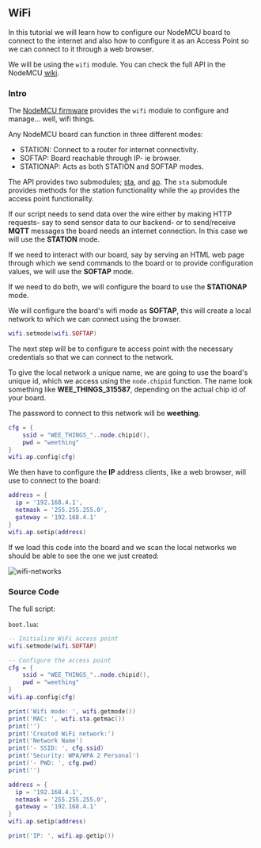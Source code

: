 ## WiFi

In this tutorial we will learn how to configure our NodeMCU board to connect to the internet and also how to configure it as an Access Point so we can connect to it through a web browser.

We will be using the `wifi` module. You can check the full API in the NodeMCU [wiki][wifi-module].


### Intro

The [NodeMCU firmware][wiki] provides the `wifi` module to configure and manage... well, wifi things.

Any NodeMCU board can function in three different modes:

* STATION: Connect to a router for internet connectivity.
* SOFTAP: Board reachable through IP- ie browser.
* STATIONAP: Acts as both STATION and SOFTAP modes.

The API provides two submodules; [sta][sta-wiki], and [ap][ap-wiki]. The `sta` submodule provides methods for the station functionality while the `ap` provides the access point functionality.

If our script needs to send data over the wire either by making HTTP requests- say to send sensor data to our backend- or to send/receive **MQTT** messages the board needs an internet connection. In this case we will use the **STATION** mode.

If we need to interact with our board, say by serving an HTML web page through which we send commands to the board or to provide configuration values, we will use the **SOFTAP** mode.

If we need to do both, we will configure the board to use the **STATIONAP** mode.

We will configure the board's wifi mode as **SOFTAP**, this will create a local network to which we can connect using the browser.

```lua
wifi.setmode(wifi.SOFTAP)
```

The next step will be to configure te access point with the necessary credentials so that we can connect to the network.

To give the local network a unique name, we are going to use the board's unique id, which we access using the `node.chipid` function. The name look something like  **WEE_THINGS_315587**, depending on the actual chip id of your board.

The password to connect to this network will be **weething**.

```lua
cfg = {
    ssid = "WEE_THINGS_"..node.chipid(),
    pwd = "weething"
}
wifi.ap.config(cfg)
```

We then have to configure the **IP** address clients, like a web browser, will use to connect to the board:

```lua
address = {
  ip = '192.168.4.1',
  netmask = '255.255.255.0',
  gateway = '192.168.4.1'
}
wifi.ap.setip(address)
```

If we load this code into the board and we scan the local networks we should be able to see the one we just created:

![wifi-networks](https://raw.githubusercontent.com/goliatone/wee-things-workshop/master/images/wifi-config-001.png)


### Source Code

The full script:

`boot.lua`:
```lua
-- Initialize WiFi access point
wifi.setmode(wifi.SOFTAP)

-- Configure the access point
cfg = {
    ssid = "WEE_THINGS_"..node.chipid(),
    pwd = "weething"
}
wifi.ap.config(cfg)

print('Wifi mode: ', wifi.getmode())
print('MAC: ', wifi.sta.getmac())
print('')
print('Created WiFi network:')
print('Network Name')
print('- SSID: ', cfg.ssid)
print('Security: WPA/WPA 2 Personal')
print('- PWD: ', cfg.pwd)
print('')

address = {
  ip = '192.168.4.1',
  netmask = '255.255.255.0',
  gateway = '192.168.4.1'
}
wifi.ap.setip(address)

print('IP: ', wifi.ap.getip())
```


[wiki]: https://github.com/nodemcu/nodemcu-firmware/wiki/nodemcu_api_en
[wifi-module]: https://github.com/nodemcu/nodemcu-firmware/wiki/nodemcu_api_en#wifi-module
[sta-wiki]: https://github.com/nodemcu/nodemcu-firmware/wiki/nodemcu_api_en#wifista-sub-module
[ap-wiki]: https://github.com/nodemcu/nodemcu-firmware/wiki/nodemcu_api_en#wifiap-sub-module
